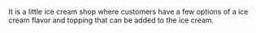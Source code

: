 It is a little ice cream shop where customers have a few options of a ice cream flavor and topping that can be added to the ice cream.
